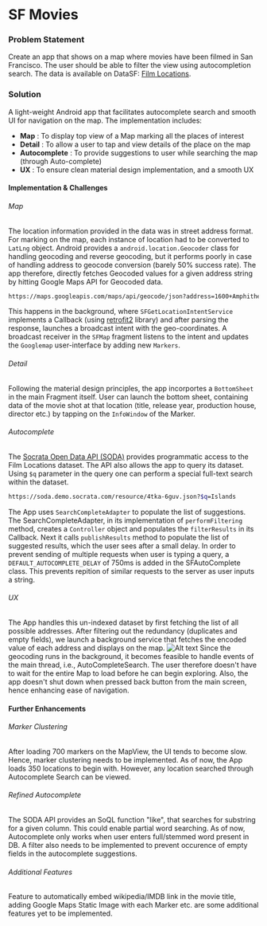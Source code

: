 # SF Movies

### Problem Statement
Create an app that shows on a map where movies have been filmed in San Francisco. The user should be able to filter the view using autocompletion search.
The data is available on DataSF: [Film Locations](https://data.sfgov.org/Arts-Culture-and-Recreation-/Film-Locations-in-San-Francisco/yitu-d5am).

### Solution
A light-weight Android app that facilitates autocomplete search and smooth UI for navigation on the map. The implementation includes:
  - **Map** : To display top view of a Map marking all the places of interest
  - **Detail** : To allow a user to tap and view details of the place on the map
  - **Autocomplete** : To provide suggestions to user while searching the map (through Auto-complete)
  - **UX** : To ensure clean material design implementation, and a smooth UX

#### Implementation & Challenges
###### Map
The location information provided in the data was in street address format. For marking on the map, each instance of location had to be converted to ```LatLng``` object. 
Android provides a ```android.location.Geocoder``` class for handling geocoding and reverse geocoding, but it performs poorly in case of handling address to geocode conversion (barely 50% success rate). 
The app therefore, directly fetches Geocoded values for a given address string by hitting Google Maps API for Geocoded data.

```sh
https://maps.googleapis.com/maps/api/geocode/json?address=1600+Amphitheatre+Parkway,+Mountain+View,+CA&key=YOUR_API_KEY
```
This happens in the background, where ```SFGetLocationIntentService``` implements a Callback (using [retrofit2](https://square.github.io/retrofit/) library) and after parsing the response, launches a broadcast intent with the geo-coordinates.
A broadcast receiver in the ```SFMap``` fragment listens to the intent and updates the ```Googlemap``` user-interface by adding new ```Markers```.

###### Detail
Following the material design principles, the app incorportes a ```BottomSheet``` in the main Fragment itself. User can launch the bottom sheet, containing data of the movie shot at that location (title, release year, production house, director etc.) by tapping on the ```InfoWindow``` of the Marker. 

###### Autocomplete
The [Socrata Open Data API (SODA)](https://dev.socrata.com/foundry/data.sfgov.org/wwmu-gmzc) provides programmatic access to the Film Locations dataset. The API also allows the app to query its dataset. Using ```$q``` parameter in the query one can perform a special full-text search within the dataset.
```sh
https://soda.demo.socrata.com/resource/4tka-6guv.json?$q=Islands
```
The App uses ```SearchCompleteAdapter``` to populate the list of suggestions. The SearchCompleteAdapter, in its implementation of ```performFiltering``` method, creates a ```Controller``` object and populates the ```filterResults``` in its Callback. Next it calls ```publishResults``` method to populate the list of suggested results, which the user sees after a small delay.
In order to prevent sending of multiple requests when user is typing a query, a ```DEFAULT_AUTOCOMPLETE_DELAY``` of 750ms is added in the SFAutoComplete class. This prevents repition of similar requests to the server as user inputs a string.

###### UX
The App handles this un-indexed dataset by first fetching the list of all possible addresses. After filtering out the redundancy (duplicates and empty fields), we launch a background service that fetches the encoded value of each address and displays on the map. 
![Alt text](SFMovies/Screenshot_20170213-023527.png?raw=true "SFMovies Launched")
Since the geocoding runs in the background, it becomes feasible to handle events of the main thread, i.e., AutoCompleteSearch. The user therefore doesn't have to wait for the entire Map to load before he can begin exploring. 
Also, the app doesn't shut down when pressed back button from the main screen, hence enhancing ease of navigation.

#### Further Enhancements
###### Marker Clustering
After loading 700 markers on the MapView, the UI tends to become slow. Hence, marker clustering needs to be implemented. 
As of now, the App loads 350 locations to begin with. However, any location searched through Autocomplete Search can be viewed.
###### Refined Autocomplete
The SODA API provides an SoQL function "like", that searches for substring for a given column. This could enable partial word searching. As of now, Autocomplete only works when user enters full/stemmed word present in DB. 
A filter also needs to be implemented to prevent occurence of empty fields in the autocomplete suggestions.
###### Additional Features
Feature to automatically embed wikipedia/IMDB link in the movie title, adding Google Maps Static Image with each Marker etc. are some additional features yet to be implemented.
